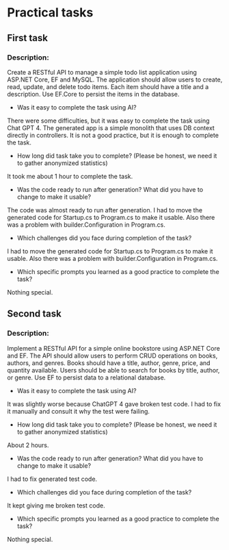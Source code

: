 # Practical tasks

## First task

### Description:

Create a RESTful API to manage a simple todo list application using ASP.NET Core, EF and MySQL. The application should allow users to create, read, update, and delete todo items. Each item should have a title and a description. Use EF.Core to persist the items in the database.

- Was it easy to complete the task using AI?

There were some difficulties, but it was easy to complete the task using Chat GPT 4. The generated app is a simple monolith that uses DB context directly in controllers. It is not a good practice, but it is enough to complete the task.

- How long did task take you to complete? (Please be honest, we need it to gather anonymized statistics)

It took me about 1 hour to complete the task.

- Was the code ready to run after generation? What did you have to change to make it usable?

The code was almost ready to run after generation. I had to move the generated code for Startup.cs to Program.cs to make it usable. Also there was a problem with builder.Configuration in Program.cs.

- Which challenges did you face during completion of the task?

I had to move the generated code for Startup.cs to Program.cs to make it usable. Also there was a problem with builder.Configuration in Program.cs.

- Which specific prompts you learned as a good practice to complete the task?

Nothing special.

## Second task

### Description:

Implement a RESTful API for a simple online bookstore using ASP.NET Core and EF. The API should allow users to perform CRUD operations on books, authors, and genres. Books should have a title, author, genre, price, and quantity available. Users should be able to search for books by title, author, or genre. Use EF to persist data to a relational database.

- Was it easy to complete the task using AI?

It was slightly worse because ChatGPT 4 gave broken test code. I had to fix it manually and consult it why the test were failing.

- How long did task take you to complete? (Please be honest, we need it to gather anonymized statistics)

About 2 hours.

- Was the code ready to run after generation? What did you have to change to make it usable?

I had to fix generated test code.

- Which challenges did you face during completion of the task?

It kept giving me broken test code.

- Which specific prompts you learned as a good practice to complete the task?

Nothing special.
